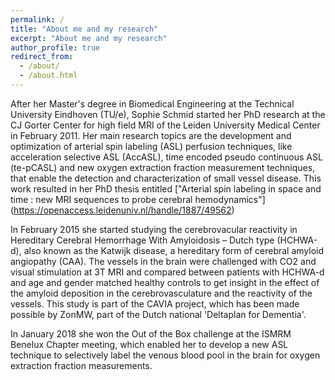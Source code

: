 ```yaml
---
permalink: /
title: "About me and my research"
excerpt: "About me and my research"
author_profile: true
redirect_from: 
  - /about/
  - /about.html
---
```


After her Master's degree in Biomedical Engineering at the Technical University Eindhoven (TU/e), Sophie Schmid started her PhD research at the CJ Gorter Center for high field MRI of the Leiden University Medical Center in February 2011. Her main research topics are the development and optimization of arterial spin labeling (ASL) perfusion techniques, like acceleration selective ASL (AccASL), time encoded pseudo continuous ASL (te-pCASL) and new oxygen extraction fraction measurement techniques, that enable the detection and characterization of small vessel disease. This work resulted in her PhD thesis entitled ["Arterial spin labeling in space and time : new MRI sequences to probe cerebral hemodynamics"] (https://openaccess.leidenuniv.nl/handle/1887/49562)

In February 2015 she started studying the cerebrovacular reactivity in Hereditary Cerebral Hemorrhage With Amyloidosis – Dutch type (HCHWA-d), also known as the Katwijk disease, a hereditary form of cerebral amyloid angiopathy (CAA). The vessels in the brain were challenged with CO2 and visual stimulation at 3T MRI and compared between patients with HCHWA-d and age and gender matched healthy controls to get insight in the effect of the amyloid deposition in the cerebrovasculature and the reactivity of the vessels. This study is part of the CAVIA project, which has been made possible by ZonMW, part of the Dutch national 'Deltaplan for Dementia'.

In January 2018 she won the Out of the Box challenge at the ISMRM Benelux Chapter meeting, which enabled her to develop a new ASL technique to selectively label the venous blood pool in the brain for oxygen extraction fraction measurements.  

